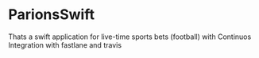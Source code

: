 # ParionsSwift

Thats a swift application for live-time sports bets (football) with Continuos Integration with fastlane and travis
